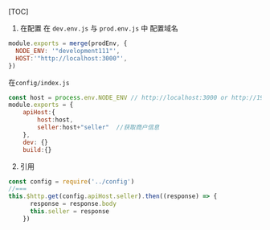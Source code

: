 
[TOC]


1. 在配置
在 `dev.env.js` 与 `prod.env.js` 中 配置域名
```js
module.exports = merge(prodEnv, {
  NODE_ENV: '"development111"',
  HOST:'"http://localhost:3000"',
})
```


在`config/index.js`
```js
const host = process.env.NODE_ENV // http://localhost:3000 or http://192.168.0.1
module.exports = {
  	apiHost:{
    	host:host,
    	seller:host+"seller"  //获取商户信息
  	},
	dev: {}
	build:{}
```
2. 引用
```js
const config = require('../config')
//===
this.$http.get(config.apiHost.seller).then((response) => {
      response = response.body
      this.seller = response
    })
```